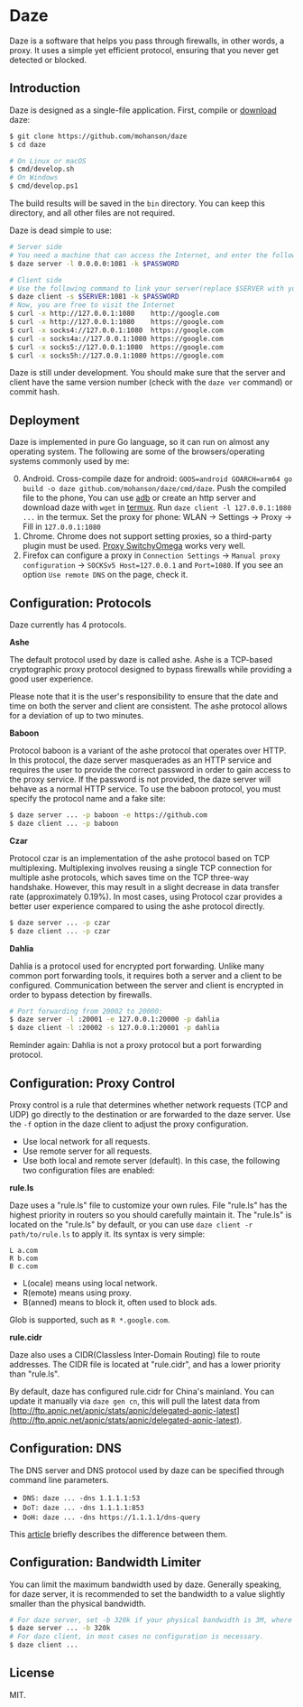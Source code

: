 # Daze

Daze is a software that helps you pass through firewalls, in other words, a proxy. It uses a simple yet efficient protocol, ensuring that you never get detected or blocked.

## Introduction

Daze is designed as a single-file application. First, compile or [download](https://github.com/mohanson/daze/releases) daze:

```sh
$ git clone https://github.com/mohanson/daze
$ cd daze

# On Linux or macOS
$ cmd/develop.sh
# On Windows
$ cmd/develop.ps1
```

The build results will be saved in the `bin` directory. You can keep this directory, and all other files are not required.

Daze is dead simple to use:

```sh
# Server side
# You need a machine that can access the Internet, and enter the following command:
$ daze server -l 0.0.0.0:1081 -k $PASSWORD

# Client side
# Use the following command to link your server(replace $SERVER with your server IP):
$ daze client -s $SERVER:1081 -k $PASSWORD
# Now, you are free to visit the Internet
$ curl -x http://127.0.0.1:1080    http://google.com
$ curl -x http://127.0.0.1:1080    https://google.com
$ curl -x socks4://127.0.0.1:1080  https://google.com
$ curl -x socks4a://127.0.0.1:1080 https://google.com
$ curl -x socks5://127.0.0.1:1080  https://google.com
$ curl -x socks5h://127.0.0.1:1080 https://google.com
```

Daze is still under development. You should make sure that the server and client have the same version number (check with the `daze ver` command) or commit hash.

## Deployment

Daze is implemented in pure Go language, so it can run on almost any operating system. The following are some of the browsers/operating systems commonly used by me:

0. Android. Cross-compile daze for android: `GOOS=android GOARCH=arm64 go build -o daze github.com/mohanson/daze/cmd/daze`. Push the compiled file to the phone, You can use [adb](https://developer.android.com/studio/command-line/adb) or create an http server and download daze with `wget` in [termux](https://play.google.com/store/apps/details?id=com.termux&hl=en). Run `daze client -l 127.0.0.1:1080 ...` in the termux. Set the proxy for phone: WLAN -> Settings -> Proxy -> Fill in `127.0.0.1:1080`
0. Chrome. Chrome does not support setting proxies, so a third-party plugin must be used. [Proxy SwitchyOmega](https://chrome.google.com/webstore/detail/proxy-switchyomega/padekgcemlokbadohgkifijomclgjgif?hl=en) works very well.
0. Firefox can configure a proxy in `Connection Settings` -> `Manual proxy configuration` -> `SOCKSv5 Host=127.0.0.1` and `Port=1080`. If you see an option `Use remote DNS` on the page, check it.

## Configuration: Protocols

Daze currently has 4 protocols.

**Ashe**

The default protocol used by daze is called ashe. Ashe is a TCP-based cryptographic proxy protocol designed to bypass firewalls while providing a good user experience.

Please note that it is the user's responsibility to ensure that the date and time on both the server and client are consistent. The ashe protocol allows for a deviation of up to two minutes.

**Baboon**

Protocol baboon is a variant of the ashe protocol that operates over HTTP. In this protocol, the daze server masquerades as an HTTP service and requires the user to provide the correct password in order to gain access to the proxy service. If the password is not provided, the daze server will behave as a normal HTTP service. To use the baboon protocol, you must specify the protocol name and a fake site:

```sh
$ daze server ... -p baboon -e https://github.com
$ daze client ... -p baboon
```

**Czar**

Protocol czar is an implementation of the ashe protocol based on TCP multiplexing. Multiplexing involves reusing a single TCP connection for multiple ashe protocols, which saves time on the TCP three-way handshake. However, this may result in a slight decrease in data transfer rate (approximately 0.19%). In most cases, using Protocol czar provides a better user experience compared to using the ashe protocol directly.

```sh
$ daze server ... -p czar
$ daze client ... -p czar
```

**Dahlia**

Dahlia is a protocol used for encrypted port forwarding. Unlike many common port forwarding tools, it requires both a server and a client to be configured. Communication between the server and client is encrypted in order to bypass detection by firewalls.

```sh
# Port forwarding from 20002 to 20000:
$ daze server -l :20001 -e 127.0.0.1:20000 -p dahlia
$ daze client -l :20002 -s 127.0.0.1:20001 -p dahlia
```

Reminder again: Dahlia is not a proxy protocol but a port forwarding protocol.

## Configuration: Proxy Control

Proxy control is a rule that determines whether network requests (TCP and UDP) go directly to the destination or are forwarded to the daze server. Use the `-f` option in the daze client to adjust the proxy configuration.

- Use local network for all requests.
- Use remote server for all requests.
- Use both local and remote server (default). In this case, the following two configuration files are enabled:

**rule.ls**

Daze uses a "rule.ls" file to customize your own rules. File "rule.ls" has the highest priority in routers so you should carefully maintain it. The "rule.ls" is located on the "rule.ls" by default, or you can use `daze client -r path/to/rule.ls` to apply it. Its syntax is very simple:

```text
L a.com
R b.com
B c.com
```

- L(ocale) means using local network.
- R(emote) means using proxy.
- B(anned) means to block it, often used to block ads.

Glob is supported, such as `R *.google.com`.

**rule.cidr**

Daze also uses a CIDR(Classless Inter-Domain Routing) file to route addresses. The CIDR file is located at "rule.cidr", and has a lower priority than "rule.ls".

By default, daze has configured rule.cidr for China's mainland. You can update it manually via `daze gen cn`, this will pull the latest data from [http://ftp.apnic.net/apnic/stats/apnic/delegated-apnic-latest](http://ftp.apnic.net/apnic/stats/apnic/delegated-apnic-latest).

## Configuration: DNS

The DNS server and DNS protocol used by daze can be specified through command line parameters.

- `DNS: daze ... -dns 1.1.1.1:53`
- `DoT: daze ... -dns 1.1.1.1:853`
- `DoH: daze ... -dns https://1.1.1.1/dns-query`

This [article](https://www.cloudflare.com/learning/dns/dns-over-tls/) briefly describes the difference between them.

## Configuration: Bandwidth Limiter

You can limit the maximum bandwidth used by daze. Generally speaking, for daze server, it is recommended to set the bandwidth to a value slightly smaller than the physical bandwidth.

```sh
# For daze server, set -b 320k if your physical bandwidth is 3M, where 320 = 3 * 1024 / 8 - 64.
$ daze server ... -b 320k
# For daze client, in most cases no configuration is necessary.
$ daze client ...
```

## License

MIT.
